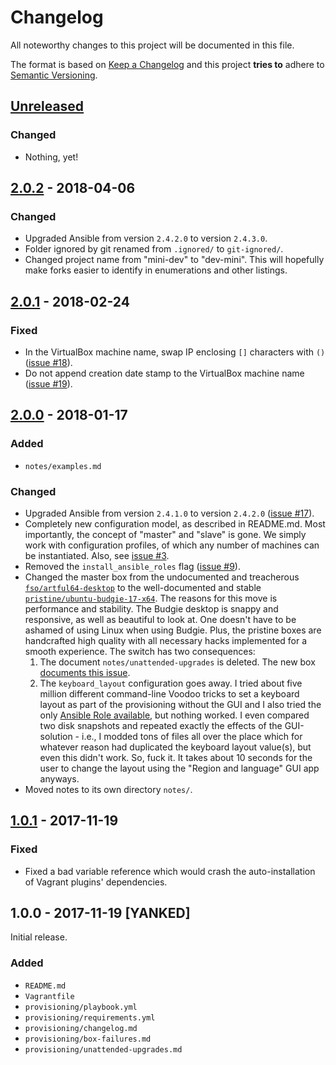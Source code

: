 # Changelog

All noteworthy changes to this project will be documented in this file.

The format is based on [Keep a Changelog](http://keepachangelog.com/en/1.0.0/)
and this project **tries to** adhere to [Semantic Versioning](http://semver.org/spec/v2.0.0.html).

## [Unreleased]

### Changed

- Nothing, yet!

## [2.0.2] - 2018-04-06

### Changed

- Upgraded Ansible from version `2.4.2.0` to version `2.4.3.0`.
- Folder ignored by git renamed from `.ignored/` to `git-ignored/`.
- Changed project name from "mini-dev" to "dev-mini". This will hopefully make
  forks easier to identify in enumerations and other listings.

## [2.0.1] - 2018-02-24

### Fixed

- In the VirtualBox machine name, swap IP enclosing `[]` characters with `()`
  ([issue #18][2.0.1-1]).
- Do not append creation date stamp to the VirtualBox machine name
  ([issue #19][2.0.1-2]).

[2.0.1-1]: https://github.com/martinanderssondotcom/dev-mini/issues/18
[2.0.1-2]: https://github.com/martinanderssondotcom/dev-mini/issues/19

## [2.0.0] - 2018-01-17

### Added

- `notes/examples.md`

### Changed

- Upgraded Ansible from version `2.4.1.0` to version `2.4.2.0`
  ([issue #17][2.0.0-7]).
- Completely new configuration model, as described in README.md. Most
  importantly, the concept of "master" and "slave" is gone. We simply work with
  configuration profiles, of which any number of machines can be instantiated.
  Also, see [issue #3][2.0.0-6].
- Removed the `install_ansible_roles` flag ([issue #9][2.0.0-1]).
- Changed the master box from the undocumented and treacherous
  [`fso/artful64-desktop`][2.0.0-2] to the well-documented and stable
  [`pristine/ubuntu-budgie-17-x64`][2.0.0-3]. The reasons for this move is
  performance and stability. The Budgie desktop is snappy and responsive, as
  well as beautiful to look at. One doesn't have to be ashamed of using Linux
  when using Budgie. Plus, the pristine boxes are handcrafted high quality with
  all necessary hacks implemented for a smooth experience. The switch has two
  consequences:
  1. The document `notes/unattended-upgrades` is deleted. The new box
     [documents this issue][2.0.0-4].
  1. The `keyboard_layout` configuration goes away. I tried about five million
     different command-line Voodoo tricks to set a keyboard layout as part of
     the provisioning without the GUI and I also tried the only [Ansible Role
     available][2.0.0-5], but nothing worked. I even compared two disk
     snapshots and repeated exactly the effects of the GUI-solution - i.e., I
     modded tons of files all over the place which for whatever reason had
     duplicated the keyboard layout value(s), but even this didn't work. So,
     fuck it. It takes about 10 seconds for the user to change the layout using
     the "Region and language" GUI app anyways.
- Moved notes to its own directory `notes/`.

[2.0.0-7]: https://github.com/martinanderssondotcom/dev-mini/issues/17
[2.0.0-6]: https://github.com/martinanderssondotcom/dev-mini/issues/3
[2.0.0-1]: https://github.com/martinanderssondotcom/dev-mini/issues/9
[2.0.0-2]: https://app.vagrantup.com/fso/boxes/artful64-desktop
[2.0.0-3]: https://app.vagrantup.com/pristine/boxes/ubuntu-budgie-17-x64
[2.0.0-4]: https://github.com/martinanderssondotcom/box-ubuntu-budgie-17-x64/issues/3
[2.0.0-5]: https://galaxy.ansible.com/gantsign/keyboard/

## [1.0.1] - 2017-11-19

### Fixed

- Fixed a bad variable reference which would crash the auto-installation of
  Vagrant plugins' dependencies.

## 1.0.0 - 2017-11-19 [YANKED]

Initial release.

### Added

- `README.md`
- `Vagrantfile`
- `provisioning/playbook.yml`
- `provisioning/requirements.yml`
- `provisioning/changelog.md`
- `provisioning/box-failures.md`
- `provisioning/unattended-upgrades.md`

[Unreleased]: https://github.com/martinanderssondotcom/dev-mini/compare/v2.0.2...HEAD
[2.0.2]: https://github.com/martinanderssondotcom/dev-mini/compare/v2.0.1...v2.0.2
[2.0.1]: https://github.com/martinanderssondotcom/dev-mini/compare/v2.0.0...v2.0.1
[2.0.0]: https://github.com/martinanderssondotcom/dev-mini/compare/v1.0.1...v2.0.0
[1.0.1]: https://github.com/martinanderssondotcom/dev-mini/compare/v1.0.0...v1.0.1
